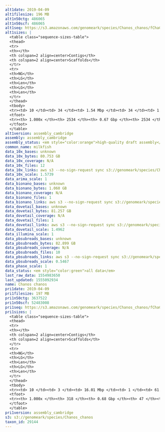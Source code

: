 ```yaml
---
alt1date: 2019-04-09
alt1filesize: 196 MB
alt1n50ctg: 486065
alt1n50scf: 486065
alt1seq: https://s3.amazonaws.com/genomeark/species/Chanos_chanos/fChaCha1/assembly_cambridge/fChaCha1.alt.asm.20190409.fasta.gz
alt1sizes: |
  <table class="sequence-sizes-table">
  <thead>
  <tr>
  <th></th>
  <th colspan=2 align=center>Contigs</th>
  <th colspan=2 align=center>Scaffolds</th>
  </tr>
  <tr>
  <th>NG</th>
  <th>LG</th>
  <th>Len</th>
  <th>LG</th>
  <th>Len</th>
  </tr>
  </thead>
  <tbody>
  <tr><td> 10 </td><td> 34 </td><td> 1.54 Mbp </td><td> 34 </td><td> 1.54 Mbp </td></tr>  <tr><td> 20 </td><td> 88 </td><td> 1.01 Mbp </td><td> 88 </td><td> 1.01 Mbp </td></tr>  <tr><td> 30 </td><td> 167 </td><td> 0.77 Mbp </td><td> 167 </td><td> 0.77 Mbp </td></tr>  <tr><td> 40 </td><td> 267 </td><td> 0.61 Mbp </td><td> 267 </td><td> 0.61 Mbp </td></tr>  <tr style="background-color:#cccccc;"><td> 50 </td><td> 392 </td><td> 0.49 Mbp </td><td> 392 </td><td> 0.49 Mbp </td></tr>  <tr><td> 60 </td><td> 548 </td><td> 0.39 Mbp </td><td> 548 </td><td> 0.39 Mbp </td></tr>  <tr><td> 70 </td><td> 744 </td><td> 0.30 Mbp </td><td> 744 </td><td> 0.30 Mbp </td></tr>  <tr><td> 80 </td><td> 1003 </td><td> 0.23 Mbp </td><td> 1003 </td><td> 0.23 Mbp </td></tr>  <tr><td> 90 </td><td> 1368 </td><td> 0.14 Mbp </td><td> 1368 </td><td> 0.14 Mbp </td></tr>  <tr><td> 100 </td><td> 2533 </td><td> 598  bp </td><td> 2533 </td><td> 598  bp </td></tr>  </tbody>
  <tfoot>
  <tr><th> 1.000x </th><th> 2534 </th><th> 0.67 Gbp </th><th> 2534 </th><th> 0.67 Gbp </th></tr>
  </tfoot>
  </table>
alt1version: assembly_cambridge
assembly: assembly_cambridge
assembly_status: <em style="color:orange">high-quality draft assembly</em>
common_name: milkfish
data_10x_bases: unknown
data_10x_bytes: 80.753 GB
data_10x_coverage: N/A
data_10x_files: 12
data_10x_links: aws s3 --no-sign-request sync s3://genomeark/species/Chanos_chanos/fChaCha1/genomic_data/10x/ .<br>
data_10x_scale: 1.5739
data_arima_scale: 1
data_bionano_bases: unknown
data_bionano_bytes: 1.060 GB
data_bionano_coverage: N/A
data_bionano_files: 1
data_bionano_links: aws s3 --no-sign-request sync s3://genomeark/species/Chanos_chanos/fChaCha1/genomic_data/bionano/ .<br>
data_dovetail_bases: unknown
data_dovetail_bytes: 81.257 GB
data_dovetail_coverage: N/A
data_dovetail_files: 1
data_dovetail_links: aws s3 --no-sign-request sync s3://genomeark/species/Chanos_chanos/fChaCha1/genomic_data/dovetail/ .<br>
data_dovetail_scale: 1.4962
data_illumina_scale: 1
data_pbsubreads_bases: unknown
data_pbsubreads_bytes: 82.899 GB
data_pbsubreads_coverage: N/A
data_pbsubreads_files: 10
data_pbsubreads_links: aws s3 --no-sign-request sync s3://genomeark/species/Chanos_chanos/fChaCha1/genomic_data/pacbio/ . --exclude "*scraps.bam"<br>
data_pbsubreads_scale: 0.5467
data_phase_scale: 1
data_status: <em style="color:green">all data</em>
last_raw_data: 1554983650
last_updated: 1555092934
name: Chanos chanos
pri1date: 2019-04-09
pri1filesize: 197 MB
pri1n50ctg: 3637522
pri1n50scf: 52483008
pri1seq: https://s3.amazonaws.com/genomeark/species/Chanos_chanos/fChaCha1/assembly_cambridge/fChaCha1.pri.asm.20190409.fasta.gz
pri1sizes: |
  <table class="sequence-sizes-table">
  <thead>
  <tr>
  <th></th>
  <th colspan=2 align=center>Contigs</th>
  <th colspan=2 align=center>Scaffolds</th>
  </tr>
  <tr>
  <th>NG</th>
  <th>LG</th>
  <th>Len</th>
  <th>LG</th>
  <th>Len</th>
  </tr>
  </thead>
  <tbody>
  <tr><td> 10 </td><td> 3 </td><td> 16.01 Mbp </td><td> 1 </td><td> 61.41 Mbp </td></tr>  <tr><td> 20 </td><td> 8 </td><td> 11.08 Mbp </td><td> 2 </td><td> 60.95 Mbp </td></tr>  <tr><td> 30 </td><td> 15 </td><td> 7.93 Mbp </td><td> 3 </td><td> 60.45 Mbp </td></tr>  <tr><td> 40 </td><td> 25 </td><td> 6.28 Mbp </td><td> 4 </td><td> 56.02 Mbp </td></tr>  <tr style="background-color:#cccccc;"><td> 50 </td><td> 40 </td><td style="background-color:#88ff88;"> 3.64 Mbp </td><td> 5 </td><td style="background-color:#88ff88;"> 52.48 Mbp </td></tr>  <tr><td> 60 </td><td> 61 </td><td> 2.75 Mbp </td><td> 7 </td><td> 44.87 Mbp </td></tr>  <tr><td> 70 </td><td> 90 </td><td> 2.09 Mbp </td><td> 8 </td><td> 44.49 Mbp </td></tr>  <tr><td> 80 </td><td> 128 </td><td> 1.58 Mbp </td><td> 10 </td><td> 29.68 Mbp </td></tr>  <tr><td> 90 </td><td> 181 </td><td> 1.04 Mbp </td><td> 13 </td><td> 21.07 Mbp </td></tr>  <tr><td> 100 </td><td> 317 </td><td> 494  bp </td><td> 46 </td><td> 24.92 Kbp </td></tr>  </tbody>
  <tfoot>
  <tr><th> 1.000x </th><th> 318 </th><th> 0.68 Gbp </th><th> 47 </th><th> 0.70 Gbp </th></tr>
  </tfoot>
  </table>
pri1version: assembly_cambridge
s3: s3://genomeark/species/Chanos_chanos
taxon_id: 29144
---
```

